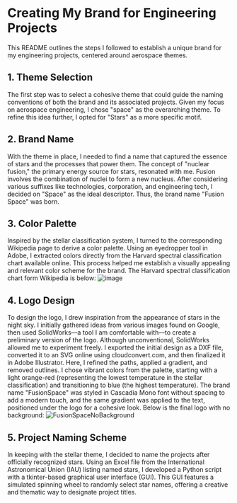 # Creating My Brand for Engineering Projects

This README outlines the steps I followed to establish a unique brand for my engineering projects, centered around aerospace themes.

## 1. Theme Selection
The first step was to select a cohesive theme that could guide the naming conventions of both the brand and its associated projects. Given my focus on aerospace engineering, I chose "space" as the overarching theme. To refine this idea further, I opted for "Stars" as a more specific motif.

## 2. Brand Name
With the theme in place, I needed to find a name that captured the essence of stars and the processes that power them. The concept of "nuclear fusion," the primary energy source for stars, resonated with me. Fusion involves the combination of nuclei to form a new nucleus. After considering various suffixes like technologies, corporation, and engineering tech, I decided on "Space" as the ideal descriptor. Thus, the brand name "Fusion Space" was born.

## 3. Color Palette
Inspired by the stellar classification system, I turned to the corresponding Wikipedia page to derive a color palette. Using an eyedropper tool in Adobe, I extracted colors directly from the Harvard spectral classification chart available online. This process helped me establish a visually appealing and relevant color scheme for the brand. The Harvard spectral classification chart form Wikipedia is below: ![image](https://github.com/ndp0021/Creating-my-brand/assets/135655563/43ee6405-5c61-4b9e-9a42-91fa2735dd05)

## 4. Logo Design
To design the logo, I drew inspiration from the appearance of stars in the night sky. I initially gathered ideas from various images found on Google, then used SolidWorks—a tool I am comfortable with—to create a preliminary version of the logo. Although unconventional, SolidWorks allowed me to experiment freely. I exported the initial design as a DXF file, converted it to an SVG online using cloudconvert.com, and then finalized it in Adobe Illustrator. Here, I refined the paths, applied a gradient, and removed outlines. I chose vibrant colors from the palette, starting with a light orange-red (representing the lowest temperature in the stellar classification) and transitioning to blue (the highest temperature). The brand name "FusionSpace" was styled in Cascadia Mono font without spacing to add a modern touch, and the same gradient was applied to the text, positioned under the logo for a cohesive look. Below is the final logo with no background: ![FusionSpaceNoBackground](https://github.com/ndp0021/Creating-my-brand/assets/135655563/bb95c3bb-28e6-4eac-b5e9-f3c4b0375020)

## 5. Project Naming Scheme
In keeping with the stellar theme, I decided to name the projects after officially recognized stars. Using an Excel file from the International Astronomical Union (IAU) listing named stars, I developed a Python script with a tkinter-based graphical user interface (GUI). This GUI features a simulated spinning wheel to randomly select star names, offering a creative and thematic way to designate project titles.
